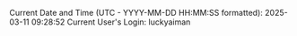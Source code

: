 Current Date and Time (UTC - YYYY-MM-DD HH:MM:SS formatted): 2025-03-11 09:28:52
Current User's Login: luckyaiman

